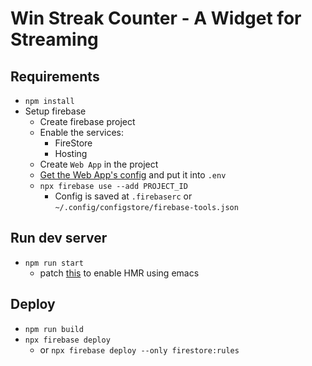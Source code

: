 # Win Streak Counter - A Widget for Streaming

## Requirements

- `npm install`
- Setup firebase
  - Create firebase project
  - Enable the services:
    - FireStore
    - Hosting
  - Create `Web App` in the project
  - [Get the Web App's config](https://support.google.com/firebase/answer/7015592?ref_topic=6400762) and put it into `.env`
  - `npx firebase use --add PROJECT_ID`
    - Config is saved at `.firebaserc` or `~/.config/configstore/firebase-tools.json`

## Run dev server

- `npm run start`
  - patch [this](https://github.com/facebook/create-react-app/pull/10706) to enable HMR using emacs

## Deploy

- `npm run build`
- `npx firebase deploy`
  - or `npx firebase deploy --only firestore:rules`
